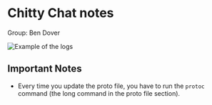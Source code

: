 # Chitty Chat notes
Group: Ben Dover

![Example of the logs](running_example.png?raw=true "Example of the logs")

## Important Notes
* Every time you update the proto file, you have to run the ``protoc`` command (the long command in the proto file section).
